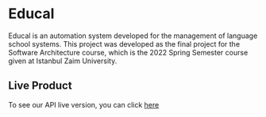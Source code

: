 # Educal

Educal is an automation system developed for the management of language school systems. This project was developed as the final project for the Software Architecture course, which is the 2022 Spring Semester course given at Istanbul Zaim University.

## Live Product
To see our API live version, you can click [here](https://www.educal.site/index.html)

